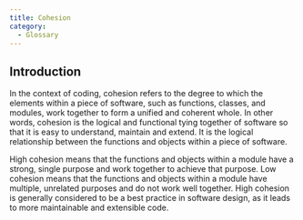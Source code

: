 ```yaml
---
title: Cohesion
category:
  - Glossary
---
```


## Introduction

In the context of coding, cohesion refers to the degree to which the elements within a piece of software, such as functions, classes, and modules, work together to form a unified and coherent whole. In other words, cohesion is the logical and functional tying together of software so that it is easy to understand, maintain and extend. It is the logical relationship between the functions and objects within a piece of software. 

High cohesion means that the functions and objects within a module have a strong, single purpose and work together to achieve that purpose. Low cohesion means that the functions and objects within a module have multiple, unrelated purposes and do not work well together. High cohesion is generally considered to be a best practice in software design, as it leads to more maintainable and extensible code.
